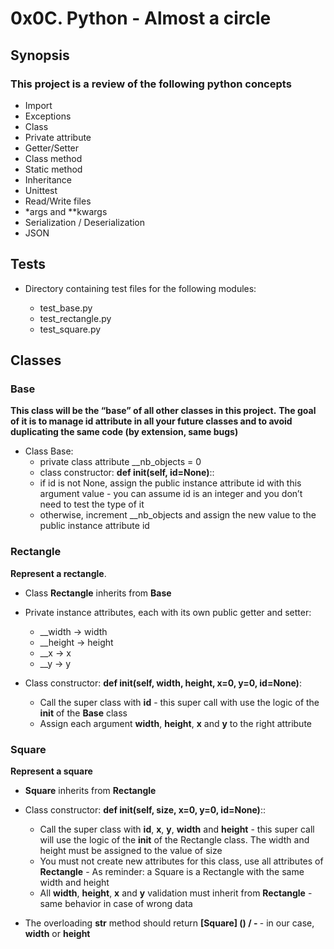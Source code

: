 # 0x0C. Python - Almost a circle


## Synopsis

### This project is a review of the following python concepts

 - Import
 - Exceptions
 - Class
 - Private attribute
 - Getter/Setter
 - Class method
 - Static method
 - Inheritance
 - Unittest
 - Read/Write files
 - *args and **kwargs
 - Serialization / Deserialization
 - JSON


## Tests

 - Directory containing test files for the following modules:

   - test_base.py
   - test_rectangle.py
   - test_square.py


## Classes

### Base

**This class will be the “base” of all other classes in this project.**
**The goal of it is to manage id attribute in all your future classes
and to avoid duplicating the same code (by extension, same bugs)**

- Class Base:
   - private class attribute __nb_objects = 0
   - class constructor: **def __init__(self, id=None)**::
    - if id is not None, assign the public instance attribute id with this argument value - 
      you can assume id is an integer and you don’t need to test the type of it
    - otherwise, increment __nb_objects and assign the new value to the public instance attribute id


### Rectangle

**Represent a rectangle**.

- Class **Rectangle** inherits from **Base**
- Private instance attributes, each with its own public getter and setter:
   - __width -> width
   - __height -> height
   - __x -> x
   - __y -> y
    
- Class constructor: **def __init__(self, width, height, x=0, y=0, id=None)**:
  - Call the super class with **id** - this super call with use the logic of the **__init__** of the **Base** class
  - Assign each argument **width**, **height**, **x** and **y** to the right attribute


### Square

**Represent a square**

- **Square** inherits from **Rectangle**
- Class constructor: **def __init__(self, size, x=0, y=0, id=None)**::
   - Call the super class with **id**, **x**, **y**, **width** and **height** - this super call 
     will use the logic of the __init__ of the Rectangle class. The width and height must be assigned to the value of size
   - You must not create new attributes for this class, use all attributes of **Rectangle** - As reminder: 
     a Square is a Rectangle with the same width and height
   - All **width**, **height**, **x** and **y** validation must inherit from **Rectangle** - same behavior in case of wrong data

- The overloading **__str__** method should return **[Square] (<id>) <x>/<y> - <size>** - in our case, **width** or **height**

